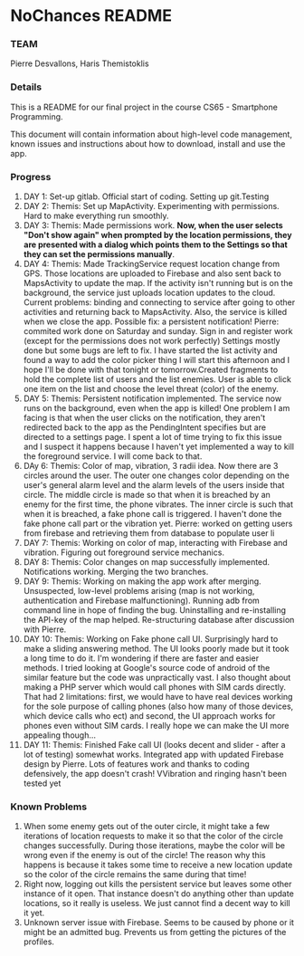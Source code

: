 # NoChances README

### TEAM
Pierre Desvallons, Haris Themistoklis

### Details
This is a README for our final project in the course CS65 - Smartphone Programming.

This document will contain information about high-level code management, known issues and instructions about how to download, install and use the app.

### Progress
1. DAY 1: Set-up gitlab. Official start of coding. Setting up git.Testing
2. DAY 2: Themis: Set up MapActivity. Experimenting with permissions. Hard to make everything run smoothly.
3. DAY 3: Themis: Made permissions work. **Now, when the user selects "Don't show again" when prompted by the location permissions, they are presented with a dialog which points them to the Settings so that they can set the permissions manually**.
4. DAY 4: Themis: Made TrackingService request location change from GPS. Those locations are uploaded to Firebase and also sent back to MapsActivity to update the map. If the activity isn't running but is on the background, the service just uploads location updates to the cloud. Current problems: binding and connecting to service after going to other activities and returning back to MapsActivity. Also, the service is killed when we close the app. Possible fix: a persistent notification! Pierre: commited work done on Saturday and sunday. Sign in and register work (except for the permissions does not work perfectly) Settings mostly done but some bugs are left to fix. I have started the list activity and found a way to add the color picker thing I will start this afternoon and I hope I'll be done with that tonight or tomorrow.Created fragments to hold the complete list of users and the list enemies. User is able to click one item on the list and choose the level threat (color) of the enemy.
5. DAY 5: Themis: Persistent notification implemented. The service now runs on the background, even when the app is killed! One problem I am facing is that when the user clicks on the notification, they aren't redirected back to the app as the PendingIntent specifies but are directed to a settings page. I spent a lot of time trying to fix this issue and I suspect it happens because I haven't yet implemented a way to kill the foreground service. I will come back to that. 
6. DAy 6: Themis: Color of map, vibration, 3 radii idea. Now there are 3 circles around the user. The outer one changes color depending on the user's general alarm level and the alarm levels of the users inside that circle. The middle circle is made so that when it is breached by an enemy for the first time, the phone vibrates. The inner circle is such that when it is breached, a fake phone call is triggered. I haven't done the fake phone call part or the vibration yet. Pierre: worked on getting users from firebase and retrieving them from database to populate user li
7. DAY 7: Themis: Working on color of map, interacting with Firebase and vibration. Figuring out foreground service mechanics.
8. DAY 8: Themis: Color changes on map successfully implemented. Notifications working. Merging the two branches.
9. DAY 9: Themis: Working on making the app work after merging. Unsuspected, low-level problems arising (map is not working, authentication and Firebase malfunctioning). Running adb from command line in hope of finding the bug. Uninstalling and re-installing the API-key of the map helped. Re-structuring database after discussion with Pierre.
10. DAY 10: Themis: Working on Fake phone call UI. Surprisingly hard to make a sliding answering method. The UI looks poorly made but it took a long time to do it. I'm wondering if there are faster and easier methods. I tried looking at Google's source code of android of the similar feature but the code was unpractically vast. I also thought about making a PHP server which would call phones with SIM cards directly. That had 2 limitations: first, we would have to have real devices working for the sole purpose of calling phones (also how many of those devices, which device calls who ect) and second, the UI approach works for phones even without SIM cards. I really hope we can make the UI more appealing though...
11. DAY 11: Themis: Finished Fake call UI (looks decent and slider - after a lot of testing) somewhat works. Integrated app with updated Firebase design by Pierre. Lots of features work and thanks to coding defensively, the app doesn't crash! VVibration and ringing hasn't been tested yet


### Known Problems
1. When some enemy gets out of the outer circle, it might take a few iterations of location requests to make it so that the color of the circle changes successfully. During those iterations, maybe the color will be wrong even if the enemy is out of the circle! The reason why this happens is because it takes some time to receive a new location update so the color of the circle remains the same during that time!
2. Right now, logging out kills the persistent service but leaves some other instance of it open. That instance doesn't do anything other than update locations, so it really is useless. We just cannot find a decent way to kill it yet.
3. Unknown server issue with Firebase. Seems to be caused by phone or it might be an admitted bug. Prevents us from getting the pictures of the profiles.
